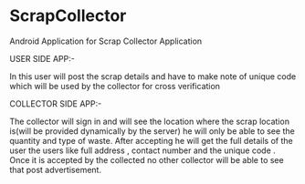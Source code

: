 # ScrapCollector
Android Application for Scrap Collector Application


USER SIDE APP:-

In this user will post the scrap details and have to make note of unique code which will be used by the collector for cross verification

COLLECTOR SIDE APP:-

The collector will sign in and will see the location where the scrap location is(will be provided dynamically by the server) he will only be able to see the quantity and type of waste. After accepting he will get the full details of the user the users like full address , contact number and the unique code . Once it is accepted by the collected no other collector will be able to see that post advertisement.
